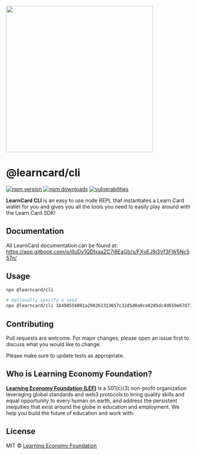 [<img src="https://user-images.githubusercontent.com/2185016/176284693-4ca14052-d067-4ea5-b170-c6cd2594ee23.png" width="400"/>](image.png)

# @learncard/cli

[![npm version](https://img.shields.io/npm/v/@learncard/http-bridge)](https://www.npmjs.com/package/@learncard/cli)
[![npm downloads](https://img.shields.io/npm/dw/@learncard/http-bridge)](https://www.npmjs.com/package/@learncard/cli)
[![vulnerabilities](https://img.shields.io/snyk/vulnerabilities/npm/@learncard/http-bridge)](https://www.npmjs.com/package/@learncard/cli)

**LearnCard CLI** is an easy to use node REPL that instantiates a Learn Card wallet for you and gives
you all the tools you need to easily play around with the Learn Card SDK!

## Documentation
All LearnCard documentation can be found at:
https://app.gitbook.com/o/6uDv1QDlxaaZC7i8EaGb/s/FXvEJ9j3Vf3FW5Nc557n/

## Usage

```bash
npx @learncard/cli

# Optionally specify a seed
npx @learncard/cli 1b498556081a298261313657c32d5d0a9ce8285dc4d659e6787392207e4a7ac2
```

## Contributing
Pull requests are welcome. For major changes, please open an issue first to discuss what you would like to change.

Please make sure to update tests as appropriate.

## Who is Learning Economy Foundation?

**[Learning Economy Foundation (LEF)](https://www.learningeconomy.io)** is a 501(c)(3) non-profit organization leveraging global standards and web3 protocols to bring quality skills and equal opportunity to every human on earth, and address the persistent inequities that exist around the globe in education and employment. We help you build the future of education and work with:


## License

MIT © [Learning Economy Foundation](https://github.com/Learning-Economy-Foundation)
